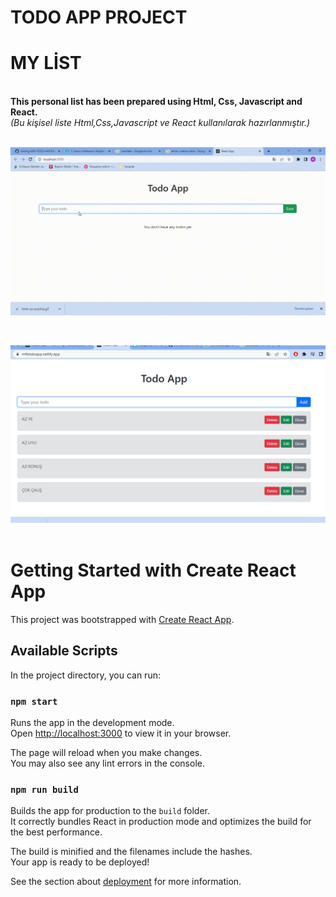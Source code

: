 # TODO APP PROJECT

# MY LİST
<br/>   
<b>This personal list has been prepared using Html, Css, Javascript and React. </b>
</br>
<i>(Bu kişisel liste Html,Css,Javascript ve React kullanılarak hazırlanmıştır.)</i>
</br>

<br/>

![](https://github.com/MFKORKMAZ42/MFK-TODO-APP/blob/master/TODO-APP.gif)

<br/>

<img src="https://github.com/MFKORKMAZ42/MFK-TODO-APP/blob/master/src/Ekran%20G%C3%B6r%C3%BCnt%C3%BCs%C3%BC%20(7).png"/><br/>
 <br/>




# Getting Started with Create React App

This project was bootstrapped with [Create React App](https://github.com/facebook/create-react-app).

## Available Scripts

In the project directory, you can run:

### `npm start`

Runs the app in the development mode.\
Open [http://localhost:3000](http://localhost:3000) to view it in your browser.

The page will reload when you make changes.\
You may also see any lint errors in the console.


### `npm run build`

Builds the app for production to the `build` folder.\
It correctly bundles React in production mode and optimizes the build for the best performance.

The build is minified and the filenames include the hashes.\
Your app is ready to be deployed!

See the section about [deployment](https://facebook.github.io/create-react-app/docs/deployment) for more information.
